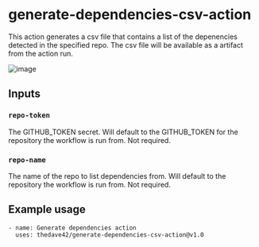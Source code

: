 # generate-dependencies-csv-action

This action generates a csv file that contains a list of the depenencies detected in the specified repo.  The csv file will be available as a artifact from the action run.

![image](https://user-images.githubusercontent.com/50186003/110189478-0c6de700-7dd4-11eb-92d7-7a4d5931fb6a.png)

## Inputs

### `repo-token`

The GITHUB_TOKEN secret.  Will default to the GITHUB_TOKEN for the repository the workflow is run from.  Not required.

### `repo-name`

The name of the repo to list dependencies from.  Will default to the repository the workflow is run from.  Not required.


## Example usage

    - name: Generate dependencies action
      uses: thedave42/generate-dependencies-csv-action@v1.0
